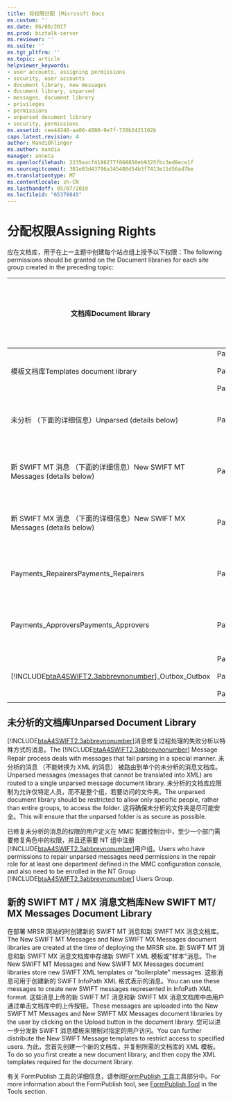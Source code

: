 ```yaml
---
title: 将权限分配 |Microsoft Docs
ms.custom: ''
ms.date: 06/08/2017
ms.prod: biztalk-server
ms.reviewer: ''
ms.suite: ''
ms.tgt_pltfrm: ''
ms.topic: article
helpviewer_keywords:
- user accounts, assigning permissions
- security, user accounts
- document library, new messages
- document library, unparsed
- messages, document library
- privileges
- permissions
- unparsed document library
- security, permissions
ms.assetid: cee44240-aa00-4080-9e7f-728b2421102b
caps.latest.revision: 4
author: MandiOhlinger
ms.author: mandia
manager: anneta
ms.openlocfilehash: 2235eacf4186277f068850eb9325fbc3ed8ece1f
ms.sourcegitcommit: 381e83d43796a345488d54b3f7413e11d56ad7be
ms.translationtype: MT
ms.contentlocale: zh-CN
ms.lasthandoff: 05/07/2019
ms.locfileid: "65378845"
---
```

# <a name="assigning-rights"></a><span data-ttu-id="957e5-102">分配权限</span><span class="sxs-lookup"><span data-stu-id="957e5-102">Assigning Rights</span></span>
<span data-ttu-id="957e5-103">应在文档库，用于在上一主题中创建每个站点组上授予以下权限：</span><span class="sxs-lookup"><span data-stu-id="957e5-103">The following permissions should be granted on the Document libraries for each site group created in the preceding topic:</span></span>  


|                                         <span data-ttu-id="957e5-104">文档库</span><span class="sxs-lookup"><span data-stu-id="957e5-104">Document library</span></span>                                         |                                   <span data-ttu-id="957e5-105">站点组</span><span class="sxs-lookup"><span data-stu-id="957e5-105">Site groups</span></span>                                   | <span data-ttu-id="957e5-106">要应用的自定义文档库的权限</span><span class="sxs-lookup"><span data-stu-id="957e5-106">Custom document library permissions to apply</span></span> |
|--------------------------------------------------------------------------------------------------|---------------------------------------------------------------------------------|----------------------------------------------|
|                                    <span data-ttu-id="957e5-107">模板文档库</span><span class="sxs-lookup"><span data-stu-id="957e5-107">Templates document library</span></span>                                    | <span data-ttu-id="957e5-108">Payments_Creators</span><span class="sxs-lookup"><span data-stu-id="957e5-108">Payments_Creators</span></span><br /><br /> <span data-ttu-id="957e5-109">Payments_Repairers</span><span class="sxs-lookup"><span data-stu-id="957e5-109">Payments_Repairers</span></span><br /><br /> <span data-ttu-id="957e5-110">Payments_Approvers</span><span class="sxs-lookup"><span data-stu-id="957e5-110">Payments_Approvers</span></span> |                  <span data-ttu-id="957e5-111">查看项</span><span class="sxs-lookup"><span data-stu-id="957e5-111">View items</span></span>                  |
|                                     <span data-ttu-id="957e5-112">未分析 （下面的详细信息）</span><span class="sxs-lookup"><span data-stu-id="957e5-112">Unparsed (details below)</span></span>                                     |                               <span data-ttu-id="957e5-113">Payments_Repairers</span><span class="sxs-lookup"><span data-stu-id="957e5-113">Payments_Repairers</span></span>                                |       <span data-ttu-id="957e5-114">查看、 插入、 编辑和删除项</span><span class="sxs-lookup"><span data-stu-id="957e5-114">View, insert, edit, delete items</span></span>       |
|                              <span data-ttu-id="957e5-115">新 SWIFT MT 消息 （下面的详细信息）</span><span class="sxs-lookup"><span data-stu-id="957e5-115">New SWIFT MT Messages (details below)</span></span>                               |                                <span data-ttu-id="957e5-116">Payments_Creators</span><span class="sxs-lookup"><span data-stu-id="957e5-116">Payments_Creators</span></span>                                |       <span data-ttu-id="957e5-117">查看、 插入、 编辑和删除项</span><span class="sxs-lookup"><span data-stu-id="957e5-117">View, insert, edit, delete items</span></span>       |
|                              <span data-ttu-id="957e5-118">新 SWIFT MX 消息 （下面的详细信息）</span><span class="sxs-lookup"><span data-stu-id="957e5-118">New SWIFT MX Messages (details below)</span></span>                               |                                <span data-ttu-id="957e5-119">Payments_Creators</span><span class="sxs-lookup"><span data-stu-id="957e5-119">Payments_Creators</span></span>                                |       <span data-ttu-id="957e5-120">查看、 插入、 编辑和删除项</span><span class="sxs-lookup"><span data-stu-id="957e5-120">View, insert, edit, delete items</span></span>       |
|                                        <span data-ttu-id="957e5-121">Payments_Repairers</span><span class="sxs-lookup"><span data-stu-id="957e5-121">Payments_Repairers</span></span>                                        |                               <span data-ttu-id="957e5-122">Payments_Repairers</span><span class="sxs-lookup"><span data-stu-id="957e5-122">Payments_Repairers</span></span>                                |       <span data-ttu-id="957e5-123">查看、 插入、 编辑和删除项</span><span class="sxs-lookup"><span data-stu-id="957e5-123">View, insert, edit, delete items</span></span>       |
|                                        <span data-ttu-id="957e5-124">Payments_Approvers</span><span class="sxs-lookup"><span data-stu-id="957e5-124">Payments_Approvers</span></span>                                        |                               <span data-ttu-id="957e5-125">Payments_Approvers</span><span class="sxs-lookup"><span data-stu-id="957e5-125">Payments_Approvers</span></span>                                |       <span data-ttu-id="957e5-126">查看、 插入、 编辑和删除项</span><span class="sxs-lookup"><span data-stu-id="957e5-126">View, insert, edit, delete items</span></span>       |
| [!INCLUDE[btaA4SWIFT2.3abbrevnonumber](../../includes/btaa4swift2-3abbrevnonumber-md.md)]<span data-ttu-id="957e5-127">_Outbox</span><span class="sxs-lookup"><span data-stu-id="957e5-127">_Outbox</span></span> | <span data-ttu-id="957e5-128">Payments_Creators</span><span class="sxs-lookup"><span data-stu-id="957e5-128">Payments_Creators</span></span><br /><br /> <span data-ttu-id="957e5-129">Payments_Repairers</span><span class="sxs-lookup"><span data-stu-id="957e5-129">Payments_Repairers</span></span><br /><br /> <span data-ttu-id="957e5-130">Payments_Approvers</span><span class="sxs-lookup"><span data-stu-id="957e5-130">Payments_Approvers</span></span> |       <span data-ttu-id="957e5-131">查看、 插入、 编辑和删除项</span><span class="sxs-lookup"><span data-stu-id="957e5-131">View, insert, edit, delete items</span></span>       |

## <a name="unparsed-document-library"></a><span data-ttu-id="957e5-132">未分析的文档库</span><span class="sxs-lookup"><span data-stu-id="957e5-132">Unparsed Document Library</span></span>  
 <span data-ttu-id="957e5-133">[!INCLUDE[btaA4SWIFT2.3abbrevnonumber](../../includes/btaa4swift2-3abbrevnonumber-md.md)]消息修复过程处理的失败分析以特殊方式的消息。</span><span class="sxs-lookup"><span data-stu-id="957e5-133">The [!INCLUDE[btaA4SWIFT2.3abbrevnonumber](../../includes/btaa4swift2-3abbrevnonumber-md.md)] Message Repair process deals with messages that fail parsing in a special manner.</span></span> <span data-ttu-id="957e5-134">未分析的消息 （不能转换为 XML 的消息） 被路由到单个的未分析的消息文档库。</span><span class="sxs-lookup"><span data-stu-id="957e5-134">Unparsed messages (messages that cannot be translated into XML) are routed to a single unparsed message document library.</span></span> <span data-ttu-id="957e5-135">未分析的文档库应限制为允许仅特定人员，而不是整个组，若要访问的文件夹。</span><span class="sxs-lookup"><span data-stu-id="957e5-135">The unparsed document library should be restricted to allow only specific people, rather than entire groups, to access the folder.</span></span> <span data-ttu-id="957e5-136">这将确保未分析的文件夹是尽可能安全。</span><span class="sxs-lookup"><span data-stu-id="957e5-136">This will ensure that the unparsed folder is as secure as possible.</span></span>  

 <span data-ttu-id="957e5-137">已修复未分析的消息的权限的用户定义在 MMC 配置控制台中，至少一个部门需要修复角色中的权限，并且还需要 NT 组中注册[!INCLUDE[btaA4SWIFT2.3abbrevnonumber](../../includes/btaa4swift2-3abbrevnonumber-md.md)]用户组。</span><span class="sxs-lookup"><span data-stu-id="957e5-137">Users who have permissions to repair unparsed messages need permissions in the repair role for at least one department defined in the MMC configuration console, and also need to be enrolled in the NT Group [!INCLUDE[btaA4SWIFT2.3abbrevnonumber](../../includes/btaa4swift2-3abbrevnonumber-md.md)] Users Group.</span></span>  

## <a name="new-swift-mt-mx-messages-document-library"></a><span data-ttu-id="957e5-138">新的 SWIFT MT / MX 消息文档库</span><span class="sxs-lookup"><span data-stu-id="957e5-138">New SWIFT MT/ MX Messages Document Library</span></span>  
 <span data-ttu-id="957e5-139">在部署 MRSR 网站的时创建新的 SWIFT MT 消息和新 SWIFT MX 消息文档库。</span><span class="sxs-lookup"><span data-stu-id="957e5-139">The New SWIFT MT Messages and New SWIFT MX Messages document libraries are created at the time of deploying the MRSR site.</span></span> <span data-ttu-id="957e5-140">新 SWIFT MT 消息和新 SWIFT MX 消息文档库中存储新 SWIFT XML 模板或"样本"消息。</span><span class="sxs-lookup"><span data-stu-id="957e5-140">The New SWIFT MT Messages and New SWIFT MX Messages document libraries store new SWIFT XML templates or "boilerplate" messages.</span></span> <span data-ttu-id="957e5-141">这些消息可用于创建新的 SWIFT InfoPath XML 格式表示的消息。</span><span class="sxs-lookup"><span data-stu-id="957e5-141">You can use these messages to create new SWIFT messages represented in InfoPath XML format.</span></span> <span data-ttu-id="957e5-142">这些消息上传的新 SWIFT MT 消息和新 SWIFT MX 消息文档库中由用户通过单击文档库中的上传按钮。</span><span class="sxs-lookup"><span data-stu-id="957e5-142">These messages are uploaded into the New SWIFT MT Messages and New SWIFT MX Messages document libraries by the user by clicking on the Upload button in the document library.</span></span> <span data-ttu-id="957e5-143">您可以进一步分发新 SWIFT 消息模板来限制对指定的用户访问。</span><span class="sxs-lookup"><span data-stu-id="957e5-143">You can further distribute the New SWIFT Message templates to restrict access to specified users.</span></span> <span data-ttu-id="957e5-144">为此，您首先创建一个新的文档库，并复制所需的文档库的 XML 模板。</span><span class="sxs-lookup"><span data-stu-id="957e5-144">To do so you first create a new document library, and then copy the XML templates required for the document library.</span></span>  

 <span data-ttu-id="957e5-145">有关 FormPublish 工具的详细信息，请参阅[FormPublish 工具](http://msdn.microsoft.com/09a6ed31-5917-4776-9a5e-955af440cdac)工具部分中。</span><span class="sxs-lookup"><span data-stu-id="957e5-145">For more information about the FormPublish tool, see [FormPublish Tool](http://msdn.microsoft.com/09a6ed31-5917-4776-9a5e-955af440cdac) in the Tools section.</span></span>